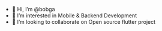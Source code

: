 - 👋 Hi, I’m @bobga
- 👀 I’m interested in Mobile & Backend Development
- 💞️ I’m looking to collaborate on Open source flutter project

<!---
bobga/bobga is a ✨ special ✨ repository because its `README.md` (this file) appears on your GitHub profile.
You can click the Preview link to take a look at your changes.
--->
